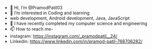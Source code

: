 - 👋 Hi, I’m @PramodPatil03
- 👀 I’m interested in Coding and learning
- web development, Android development, Java, JavaScript
- 🌱 I have recently completed my computer science and engineering
- 📫 How to reach me-
- instagram: https://instagram.com/_pramodpatil__24/
- Linkedin: https://www.linkedin.com/in/pramod-patil-768706282/
